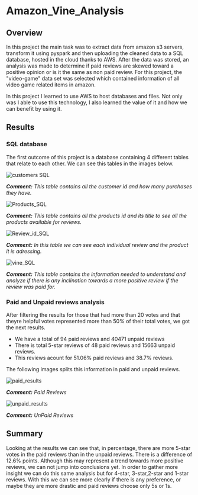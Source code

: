 # Amazon_Vine_Analysis

## Overview

In this project the main task was to extract data from amazon s3 servers, transform it using pyspark and then uploading the cleaned data to a SQL database, hosted in the cloud thanks to AWS. After the data was stored, an analysis was made to determine if paid reviews are skewed toward a positive opinion or is it the same as non paid review. For this project, the "video-game" data set was selected which contained information of all video game related items in amazon.

In this project I learned to use AWS to host databases and files. Not only was I able to use this technology, I also learned the value of it and how we can benefit by using it.

## Results

### SQL database

The first outcome of this project is a database containing 4 different tables that relate to each other. We can see this tables in the images below.

![customers SQL](https://user-images.githubusercontent.com/95836718/165822258-440e9460-21e1-4b10-925a-11bd0ee129b8.png)

***Comment:*** *This table contains all the customer id and how many purchases they have.*

![Products_SQL](https://user-images.githubusercontent.com/95836718/165822461-e2945ef6-68b8-412b-af0e-c0b15e52c6ba.png)

***Comment:*** *This table contains all the products id and its title to see all the products available for reviews.*

![Review_id_SQL](https://user-images.githubusercontent.com/95836718/165822570-db0e7637-316b-4c72-9311-210121b02f4f.png)

***Comment:*** *In this table we can see each individual review and the product it is adressing.*

![vine_SQL](https://user-images.githubusercontent.com/95836718/165822738-4915f21c-1ba6-4a80-918f-37ea99898b23.png)

***Comment:*** *This table contains the information needed to understand and analyze if there is any inclination towards a more positive review if the review was paid for.*

### Paid and Unpaid reviews analysis

After filtering the results for those that had more than 20 votes and that theyre helpful votes represented more than 50% of their total votes, we got the next results.

- We have a total of 94 paid reviews and 40471 unpaid reviews
- There is total 5-star reviews of 48 paid reviews and 15663 unpaid reviews.
- This reviews acount for  51.06% paid reviews and 38.7% reviews.

The following images splits this information in paid and unpaid reviews.

![paid_results](https://user-images.githubusercontent.com/95836718/165825077-989d1cd5-f73b-4ecc-b8b4-bcafd381dce1.png)

***Comment:*** *Paid Reviews*

![unpaid_results](https://user-images.githubusercontent.com/95836718/165825141-2b09431a-7b90-4585-8330-6b27f4a64fc1.png)

***Comment:*** *UnPaid Reviews*

## Summary

Looking at the results we can see that, in percentage, there are more 5-star votes in the paid reviews than in the unpaid reviews. There is a difference of 12.6% points. Although this may represent a trend towards more positive reviews, we can not jump into conclusions yet. In order to gather more insight we can do this same analysis but for 4-star, 3-star,2-star and 1-star reviews. With this we can see more clearly if there is any preference, or maybe they are more drastic and paid reviews choose only 5s or 1s.
